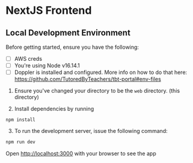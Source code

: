 # NextJS Frontend

## Local Development Environment

Before getting started, ensure you have the following:

- [ ] AWS creds
- [ ] You're using Node v16.14.1
- [ ] Doppler is installed and configured. More info on how to do that here: https://github.com/TutoredByTeachers/tbt-portal#env-files

1. Ensure you've changed your directory to be the `web` directory. (this directory)

2. Install dependencies by running

```
npm install
```

3. To run the development server, issue the following command:

```bash
npm run dev
```

Open [http://localhost:3000](http://localhost:3000) with your browser to see the app
